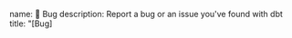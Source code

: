 <!-- markdownlint-disable MD041 MD033 -->
name: 🐞 Bug
description: Report a bug or an issue you've found with dbt
title: "[Bug] <title>"
labels: ["bug"]
body:

- type: markdown
    attributes:
      value: |
        Thanks for taking the time to fill out this bug report!
- type: checkboxes
    attributes:
      label: Is this a new bug in dbt-athena?
      description: >

        If this is a bug in an adapter plugin, please open an issue in the adapter's repository.
        If this is a request for help or troubleshooting code in your own dbt project,
        please join [dbt Community Slack](https://www.getdbt.com/community/join-the-community/)
        #db-athena or open a [Discussion question](https://github.com/dbt-athena/dbt-athena/discussions).

        Please search to see if an issue already exists for the bug you encountered.
      options:
        - label: I believe this is a new bug in dbt-athena
          required: true
        - label: I have searched the existing issues, and I could not find an existing issue for this bug
          required: true
- type: textarea
    attributes:
      label: Current Behavior
      description: A concise description of what you're experiencing.
    validations:
      required: true
- type: textarea
    attributes:
      label: Expected Behavior
      description: A concise description of what you expected to happen.
    validations:
      required: true
- type: textarea
    attributes:
      label: Steps To Reproduce
      description: Steps to reproduce the behavior.
      placeholder: |
        1. In this environment...
        2. With this config...
        3. Run '...'
        4. See error...
    validations:
      required: false
- type: textarea
    attributes:
      label: Environment
      description: |
        examples:
          - **OS**: Ubuntu 20.04
          - **Python**: 3.9.12 (`python3 --version`)
          - **dbt-core**: 1.1.1 (`dbt --version`)
          - **dbt-athena-community**: 1.1.1
        value: |
          - OS:
          - Python:
          - dbt:
          - dbt-athena-community
        render: markdown
      validations:
        required: false
- type: textarea
    attributes:
      label: Additional Context
      description: |
        Links? References? Anything that will give us more context about the issue you are encountering!

        Tip: You can attach images or log files by clicking this area to highlight it and then dragging files in.
    validations:
      required: false

